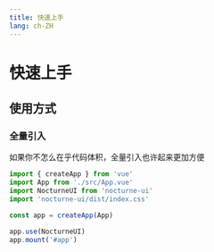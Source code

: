 ```yaml
---
title: 快速上手
lang: ch-ZH
---
```


# 快速上手

## 使用方式

### 全量引入

如果你不怎么在乎代码体积，全量引入也许起来更加方便

```ts
import { createApp } from 'vue'
import App from './src/App.vue'
import NocturneUI from 'nocturne-ui'
import 'nocturne-ui/dist/index.css'

const app = createApp(App)

app.use(NocturneUI)
app.mount('#app')
```